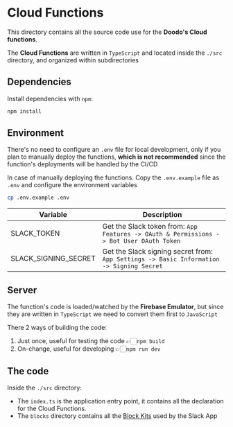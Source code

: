 # Cloud Functions

This directory contains all the source code use for the **Doodo's Cloud functions**.

The **Cloud Functions** are written in `TypeScript` and located inside the `./src` directory, and organized within
subdirectories

## Dependencies

Install dependencies with `npm`:

```bash
npm install
```

## Environment

There's no need to configure an `.env` file for local development, only if you plan to manually deploy the functions, 
**which is not recommended** since the function's deployments will be handled by the CI/CD

In case of manually deploying the functions. Copy the `.env.example` file as `.env` and configure the environment variables

```bash
cp .env.example .env
```

| Variable              | Description                                                                              |
|-----------------------|------------------------------------------------------------------------------------------|
| SLACK_TOKEN           | Get the Slack token from: `App Features -> OAuth & Permissions -> Bot User OAuth Token`  |
| SLACK_SIGNING_SECRET  | Get the Slack signing secret from: `App Settings -> Basic Information -> Signing Secret` |


## Server

The function's code is loaded/watched by the **Firebase Emulator**, but since they are written in `TypeScript` we need
to convert them first to `JavaScript`

There 2 ways of building the code:

1. Just once, useful for testing the code 👉🏻`npm build`
2. On-change, useful for developing 👉🏻`npm run dev`

## The code

Inside the `./src` directory:

* The `index.ts` is the application entry point, it contains all the declaration for the Cloud Functions.
* The `blocks` directory contains all the [Block Kits](https://api.slack.com/block-kit/building) used by the Slack App